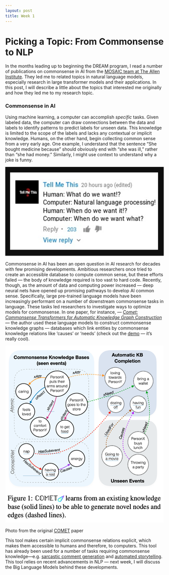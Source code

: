 ```yaml
---
layout: post
title: Week 1
---
```


# Picking a Topic: From Commonsense to NLP

In the months leading up to beginning the DREAM program, I read a number of publications on commonsense in AI from the [MOSAIC team at The Allen Institute](https://mosaic.allenai.org/). They led me to related topics in natural language models, especially research in large transformer models and their applications. In this post, I will describe a little about the topics that interested me originally and how they led me to my research topic. 

### Commonsense in AI

Using machine learning, a computer can accomplish *specific* tasks. Given labeled data, the computer can draw connections between the data and labels to identify patterns to predict labels for unseen data. This knowledge is limited to the scope of the labels and lacks any contextual or implicit knowledge. Humans, on the other hand, begin collecting common sense from a very early age. One example, I understand that the sentence “She bought medicine because” should obviously end with “she was ill,” rather than “she had money.” Similarly, I might use context to understand why a joke is funny. 

![Untitled](https://github.com/katelyncaldwell/katelyncaldwell.github.io/blob/master/images/commonsenseJoke.png)

Commonsense in AI has been an open question in AI research for decades with few promising developments. Ambitious researchers once tried to create an accessible database to compute common sense, but these efforts failed — the body of knowledge required is too vast to hard code. Recently, though, as the amount of data and computing power increased — deep neural nets have opened up promising pathways to develop AI common sense. Specifically, large pre-trained language models have been increasingly performant on a number of downstream commonsense tasks in language. These tasks led researchers to investigate ways to optimize models for commonsense. In one paper, for instance, — *[Comet: Commonsense Transformers for Automatic Knowledge Graph Construction](https://aclanthology.org/P19-1470.pdf)* — the author used these language models to construct commonsense knowledge graphs — databases which link entities by commonsense knowledge relations like ‘causes’ or ‘needs’ (check out the [demo](https://mosaickg.apps.allenai.org/model_comet2020_people_events/?head=PersonX%20acts%20quickly&rel=xReason&rel=xWant&rel=xEffect) — it’s really cool). 

![Photo from the original [COMET](https://aclanthology.org/P19-1470/) paper ](https://github.com/katelyncaldwell/katelyncaldwell.github.io/blob/master/images/commonsenseGraph.png)

Photo from the original [COMET](https://aclanthology.org/P19-1470/) paper 

This tool makes certain implicit commonsense relations explicit, which makes them accessible to humans and therefore, to computers. This tool has already been used for a number of tasks requiring commonsense knowledge—e.g. [sarcastic comment generation](https://arxiv.org/pdf/2004.13248.pdf) and [automated storytelling](https://arxiv.org/pdf/2009.00829.pdf). This tool relies on recent advancements in NLP — next week, I will discuss the Big Language Models behind these developments.
